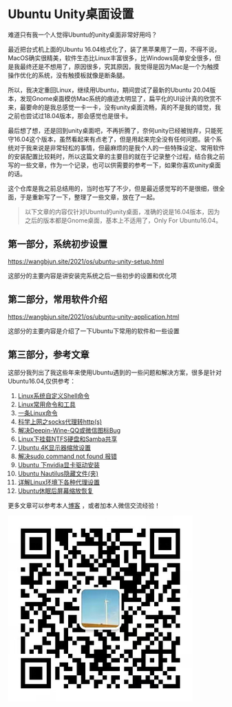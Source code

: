 # Ubuntu Unity桌面设置
难道只有我一个人觉得Ubuntu的unity桌面非常好用吗？

最近把台式机上面的Ubuntu 16.04格式化了，装了黑苹果用了一周，不得不说，MacOS确实很精美，软件生态比Linux丰富很多，比Windows简单安全很多，但是我最终还是不想用了，原因很多，究其原因，我觉得是因为Mac是一个为触摸操作优化的系统，没有触摸板就像是断条腿。

所以，我决定重回Linux，继续用Ubuntu，期间尝试了最新的Ubuntu 20.04版本，发现Gnome桌面模仿Mac系统的痕迹太明显了，扁平化的UI设计真的欣赏不来，最要命的是我总感觉一卡一卡，没有unity桌面流畅，真的不是我的错觉，我之前也尝试过18.04版本，那会感觉也是很卡。

最后想了想，还是回到unity桌面吧，不再折腾了，奈何unity已经被抛弃，只能死守16.04这个版本，虽然看起来有点老了，但是用起来完全没有任何问题。装个系统对于我来说是非常轻松的事情，但最麻烦的是我个人的一些特殊设定、常用软件的安装配置比较耗时，所以这篇文章的主要目的就在于记录整个过程，结合我之前写的一些文章，作为一个记录，也可以供需要的参考一下，如果你喜欢unity桌面的话。

这个仓库是我之前总结用的，当时也写了不少，但是最近感觉写的不是很细，很全面，于是重新写了一下，整理了一些文章，放在了一起。

>以下文章的内容仅针对Ubuntu的unity桌面，准确的说是16.04版本，因为之后的版本都是Gnome桌面，基本上不适用了，Only For Ubuntu16.04。

## 第一部分，系统初步设置
https://wangbjun.site/2021/os/ubuntu-unity-setup.html

这部分的主要内容是讲安装完系统之后一些初步的设置和优化项

## 第二部分，常用软件介绍
https://wangbjun.site/2021/os/ubuntu-unity-application.html

这部分的主要内容是介绍了一下Ubuntu下常用的软件和一些设置

## 第三部分，参考文章
这部分我列出了我这些年来使用Ubuntu遇到的一些问题和解决方案，很多是针对Ubuntu16.04,仅供参考：
1. [Linux系统自定义Shell命令](https://wangbjun.site/2015/os/linux-custom-shell.html)
2. [Linux常用命令和工具](https://wangbjun.site/2016/os/linux-command-usage.html)
3. [一条Linux命令](https://wangbjun.site/2018/os/one-linux-command.html)
4. [科学上网之socks代理转http(s)](https://wangbjun.site/2018/os/socks-to-http.html)
5. [解决Deepin-Wine-QQ或微信图标Bug](https://wangbjun.site/2018/os/deepin-wine-qq-bug.html)
6. [Linux下挂载NTFS硬盘和Samba共享](https://wangbjun.site/2018/os/linux-ntfs-samba.html)
7. [Ubuntu 4K显示器缩放设置](https://wangbjun.site/2019/os/ubuntu-4k-scale.html)
8. [解决sudo command not found 报错](https://wangbjun.site/2019/os/sudo-command-not-found.html)
9. [Ubuntu 下nvidia显卡驱动安装](https://wangbjun.site/2019/os/ubuntu-nvidia-dirver.html)
10. [Ubuntu Nautilus隐藏文件(夹)](https://wangbjun.site/2020/os/ubuntu-hidden-file.html)
11. [详解Linux环境下各种代理设置](https://wangbjun.site/2020/os/linux-proxy.html)
12. [Ubuntu休眠后屏幕缩放恢复](https://wangbjun.site/2021/os/fix-screen-scale.html)

更多文章可以参考本人[博客](https://wangbjun.site/categories/OS/) ，或者加本人微信交流经验！

<img src="./qrcode.jpg">
